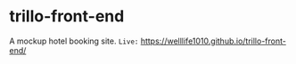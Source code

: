 # trillo-front-end
A mockup hotel booking site.
`Live:` https://welllife1010.github.io/trillo-front-end/
